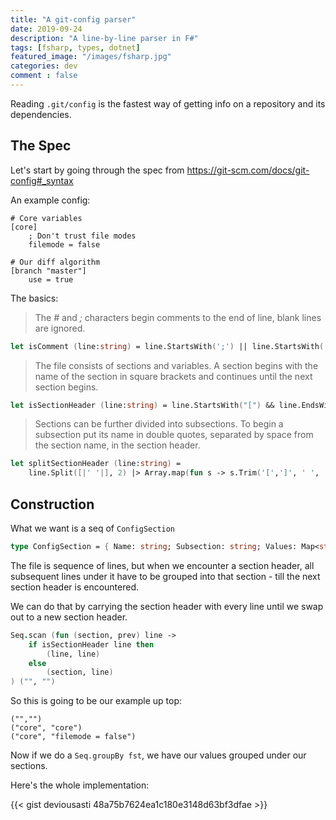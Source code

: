 ```yaml
---
title: "A git-config parser"
date: 2019-09-24
description: "A line-by-line parser in F#"
tags: [fsharp, types, dotnet]
featured_image: "/images/fsharp.jpg"
categories: dev
comment : false
---
```


Reading `.git/config` is the fastest way of getting info on a repository and its dependencies. 

## The Spec

Let's start by going through the spec from https://git-scm.com/docs/git-config#_syntax

An example config:

```config
# Core variables
[core]
	; Don't trust file modes
	filemode = false

# Our diff algorithm
[branch "master"]	
	use = true

```

The basics:

> The *#* and *;* characters begin comments to the end of line, blank lines are ignored.

```fsharp
let isComment (line:string) = line.StartsWith(';') || line.StartsWith('#') || String.IsNullOrWhiteSpace(line)
```

> The file consists of sections and variables. A section begins with the name of the section in square brackets and continues until the next section begins.

```fsharp
let isSectionHeader (line:string) = line.StartsWith("[") && line.EndsWith("]")
```

> Sections can be further divided into subsections. To begin a subsection put its name in double quotes, separated by space from the section name, in the section header.

```fsharp
let splitSectionHeader (line:string) = 
    line.Split([|' '|], 2) |> Array.map(fun s -> s.Trim('[',']', ' ', '"'))
```
## Construction

What we want is a seq of `ConfigSection`

```fsharp
type ConfigSection = { Name: string; Subsection: string; Values: Map<string,string> }
```

The file is sequence of lines, but when we encounter a section header, all subsequent lines under it have to be grouped into that section - till the next section header is encountered.

We can do that by carrying the section header with every line until we swap out to a new section header.

```fsharp
Seq.scan (fun (section, prev) line -> 
	if isSectionHeader line then 
		(line, line)                        
	else
		(section, line)
) ("", "")
```

So this is going to be our example up top:

```
("","")
("core", "core")
("core", "filemode = false")
```

Now if we do a `Seq.groupBy fst`, we have our values grouped under our sections.

Here's the whole implementation:

{{< gist deviousasti 48a75b7624ea1c180e3148d63bf3dfae >}}